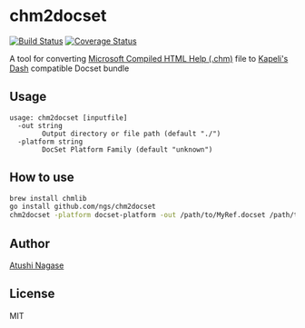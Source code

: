 chm2docset
==========

[![Build Status](https://travis-ci.org/ngs/chm2docset.svg?branch=master)](https://travis-ci.org/ngs/chm2docset)
[![Coverage Status](https://coveralls.io/repos/github/ngs/chm2docset/badge.svg?branch=master)](https://coveralls.io/github/ngs/chm2docset?branch=master)


A tool for converting [Microsoft Compiled HTML Help (.chm)][chm] file to [Kapeli's Dash][dash] compatible Docset bundle

Usage
-----

```
usage: chm2docset [inputfile]
  -out string
        Output directory or file path (default "./")
  -platform string
        DocSet Platform Family (default "unknown")
```

How to use
----------

```sh
brew install chmlib
go install github.com/ngs/chm2docset
chm2docset -platform docset-platform -out /path/to/MyRef.docset /path/to/MyReference.chm
```

Author
------

[Atushi Nagase]

License
-------

MIT

[chm]: https://en.wikipedia.org/wiki/Microsoft_Compiled_HTML_Help
[dash]: https://kapeli.com/dash
[Atushi Nagase]: https://ngs.io/
